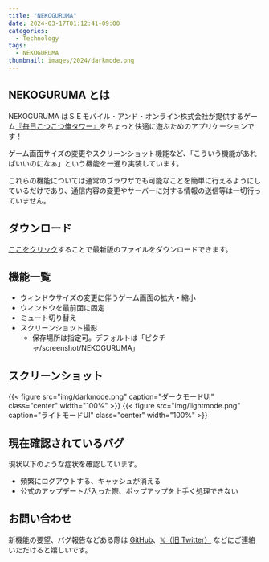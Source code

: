 ```yaml
---
title: "NEKOGURUMA"
date: 2024-03-17T01:12:41+09:00
categories:
  - Technology
tags:
  - NEKOGURUMA
thumbnail: images/2024/darkmode.png
---
```


## NEKOGURUMA とは

NEKOGURUMA はＳＥモバイル・アンド・オンライン株式会社が提供するゲーム[『毎日こつこつ俺タワー』](https://games.dmm.com/detail/olesma)をちょっと快適に遊ぶためのアプリケーションです！

ゲーム画面サイズの変更やスクリーンショット機能など、「こういう機能があればいいのになぁ」という機能を一通り実装しています。

これらの機能については通常のブラウザでも可能なことを簡単に行えるようにしているだけであり、通信内容の変更やサーバーに対する情報の送信等は一切行っていません。

## ダウンロード

[ここをクリック](https://github.com/kintsuba/NEKOGURUMA/releases/latest/download/NEKOGURUMA.zip)することで最新版のファイルをダウンロードできます。

## 機能一覧

- ウィンドウサイズの変更に伴うゲーム画面の拡大・縮小
- ウィンドウを最前面に固定
- ミュート切り替え
- スクリーンショット撮影
  - 保存場所は指定可。デフォルトは「ピクチャ/screenshot/NEKOGURUMA」

## スクリーンショット

{{< figure src="img/darkmode.png" caption="ダークモードUI" class="center" width="100%" >}}
{{< figure src="img/lightmode.png" caption="ライトモードUI" class="center" width="100%" >}}

## 現在確認されているバグ

現状以下のような症状を確認しています。

- 頻繁にログアウトする、キャッシュが消える
- 公式のアップデートが入った際、ポップアップを上手く処理できない

## お問い合わせ

新機能の要望、バグ報告などある際は [GitHub](https://github.com/kintsuba/NEKOGURUMA)、[𝕏（旧 Twitter）](https://x.com/awhcs) などにご連絡いただけると嬉しいです。
